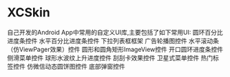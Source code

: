 # XCSkin
自己开发的Android App中常用的自定义UI库,主要包括了如下常用UI:
圆环百分比进度条控件
水平百分比进度条控件
下拉列表框框架
广告轮播图控件
水平滚动条（仿ViewPager效果）控件
圆形和圆角矩形ImageView控件
开口圆环进度条控件
侧滑菜单控件
球形水波纹上升进度控件
刮刮卡效果控件
卫星式菜单控件
热门标签控件
仿微信动态圆饼图控件
底部弹窗控件
